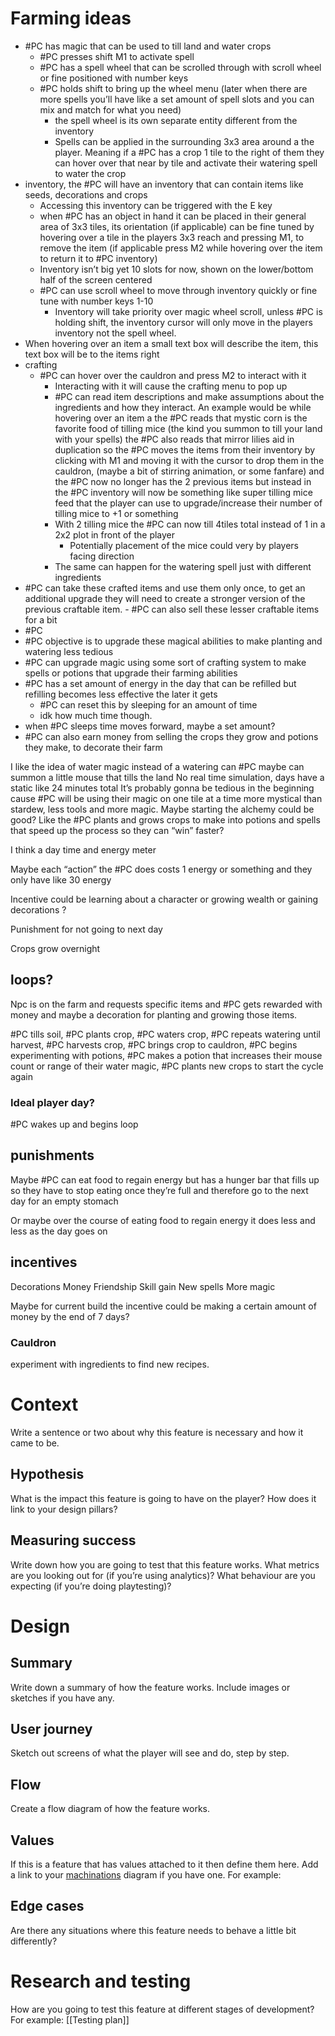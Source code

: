 # Farming ideas

- #PC has magic that can be used to till land and water crops
	- #PC presses shift M1 to activate spell
	-  #PC has a spell wheel that can be scrolled through with scroll wheel or fine positioned with number keys
	-  #PC holds shift to bring up the wheel menu (later when there are more spells you’ll have like a set amount of spell slots and you can mix and match for what you need)
		- the spell wheel is its own separate entity different from the inventory 
		- Spells can be applied in the surrounding 3x3 area around a the player. Meaning if a #PC  has a crop 1 tile to the right of them they can hover over that near by tile and activate their watering spell to water the crop
-  inventory, the #PC will have an inventory that can contain items like seeds, decorations and crops 
	- Accessing this inventory can be triggered with the E key
	-  when #PC has an object in hand it can be placed in their general area of 3x3 tiles, its orientation (if applicable) can be fine tuned by hovering over a tile in the players 3x3 reach and pressing M1, to remove the item (if applicable press M2 while hovering over the item to return it to #PC inventory)
	- Inventory isn’t big yet 10 slots for now, shown on the lower/bottom half of the screen centered 
	-  #PC can use scroll wheel to move through inventory quickly or fine tune with number keys 1-10
		- Inventory will take priority over magic wheel scroll, unless #PC  is holding shift, the inventory cursor will only move in the players inventory not the spell wheel.
- When hovering over an item a small text box will describe the item, this text box will be to the items right
- crafting
	- #PC can hover over the cauldron and press M2 to interact with it
		- Interacting with it will cause the crafting menu to pop up
		- #PC can read item descriptions and make assumptions about the ingredients and how they interact. An example would be while hovering over an item a the #PC reads that mystic corn is the favorite food of tilling mice (the kind you summon to till your land with your spells) the #PC also reads that mirror lilies aid in duplication so the #PC moves the items from their inventory by clicking with M1 and moving it with the cursor to drop them in the cauldron, (maybe a bit of stirring animation, or some fanfare) and the #PC now no longer has the 2 previous items but instead  in the #PC inventory will now be something like super tilling mice feed that the player can use to upgrade/increase their number of tilling mice to +1 or something 
		- With 2 tilling mice the #PC can now till 4tiles total instead of 1 in a 2x2 plot in front of the player 
			- Potentially placement of the mice could very by players facing direction
		- The same can happen for the watering spell just with different ingredients
-  #PC can take these crafted items and use them only once, to get an additional upgrade they will need to create a stronger version of the previous craftable item.
		- #PC can also sell these lesser craftable items for a bit 
-  #PC 
- #PC objective is to upgrade these magical abilities to make planting and watering less tedious
- #PC can upgrade magic using some sort of crafting system to make spells or potions that upgrade their farming abilities
- #PC has a set amount of energy in the day that can be refilled but refilling becomes less effective the later it gets
	- #PC can reset this by sleeping for an amount of time 
	- idk how much time though.
- when #PC sleeps time moves forward, maybe a set amount?
- #PC can also earn money from selling the crops they grow and potions they make, to decorate their farm


I like the idea of water magic instead of a watering can
#PC maybe can summon a little mouse that tills the land 
No real time simulation, days have a static like 24 minutes total
It’s probably gonna be tedious in the beginning cause #PC will be using their magic on one tile at a time
more mystical than stardew, less tools and more magic.
Maybe starting the alchemy could be good? Like the #PC plants and grows crops to make into potions and spells that speed up the process so they can “win” faster?

I think a day time and energy meter

Maybe each “action” the #PC  does costs 1 energy or something and they only have like 30 energy

Incentive could be learning about a character or growing wealth or gaining decorations ?

Punishment for not going to next day

Crops grow overnight

## loops?
Npc is on the farm and requests specific items and #PC gets rewarded with money and maybe a decoration for planting and growing those items. 

#PC tills soil, #PC plants crop, #PC waters crop, #PC repeats watering until harvest, #PC harvests crop, #PC brings crop to cauldron, #PC begins experimenting with potions, #PC makes a potion that increases their mouse count or range of their water magic, #PC plants new crops to start the cycle again


### Ideal player day?
#PC wakes up and begins loop

## punishments 

Maybe #PC can eat food to regain energy but has a hunger bar that fills up so they have to stop eating once they’re full and therefore go to the next day for an empty stomach

Or maybe over the course of eating food to regain energy it does less and less as the day goes on 

## incentives

Decorations
Money
Friendship
Skill gain
New spells 
More magic

Maybe for current build the incentive could be making a certain amount of money by the end of 7 days?



### Cauldron
experiment with ingredients to find new recipes.

# Context
Write a sentence or two about why this feature is necessary and how it came to be.
## Hypothesis
What is the impact this feature is going to have on the player? How does it link to your design pillars?
## Measuring success
Write down how you are going to test that this feature works. What metrics are you looking out for (if you’re using analytics)? What behaviour are you expecting (if you’re doing playtesting)?
# Design
## Summary
Write down a summary of how the feature works. Include images or sketches if you have any.
## User journey
Sketch out screens of what the player will see and do, step by step.
## Flow
Create a flow diagram of how the feature works.
## Values
If this is a feature that has values attached to it then define them here.
Add a link to your [machinations](https://machinations.io/) diagram if you have one.
For example:
## Edge cases
Are there any situations where this feature needs to behave a little bit differently?
# Research and testing
How are you going to test this feature at different stages of development?
For example:
[[Testing plan]]